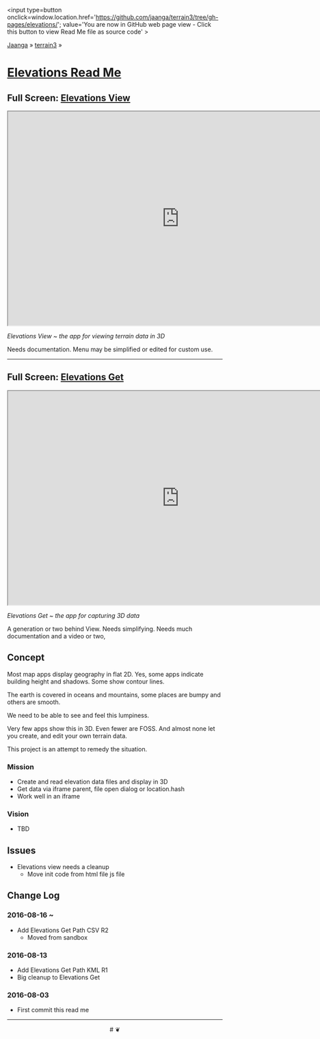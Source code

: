 <span style=display:none; >[You are now in GitHub source code view - click this link to view Read Me file as a web page]
( https://jaanga.github.io/terrain3/#elevations/ "View file as a web page." ) </span>
<input type=button onclick=window.location.href='https://github.com/jaanga/terrain3/tree/gh-pages/elevations/'; value='You are now in GitHub web page view - Click this button to view Read Me file as source code' >

[Jaanga]( http://jaanga.github.io ) &raquo; [terrain3]( https://jaanga.github.io/terrain3/ ) &raquo;

[Elevations Read Me]( https://jaanga.github.io/terrain3/#elevations/ )
===

## Full Screen: [Elevations View]( https://jaanga.github.io/terrain3/elevations/elevations-view/index.html )


<img src="https://cloud.githubusercontent.com/assets/547626/17420676/0f062930-5a59-11e6-9e9d-040cdfaddbd6.png" style=display:none; width=800 >

<iframe src="https://jaanga.github.io/terrain3/elevations/elevations-view/index.html" width=800px height=500px onload=this.contentWindow.controls.enableZoom=false; ></iframe>

_Elevations View ~ the app for viewing terrain data in 3D_

Needs documentation. Menu may be simplified or edited for custom use.

***

## Full Screen: [Elevations Get]( https://jaanga.github.io/terrain3/elevations/elevations-get/index.html )

<img src="https://cloud.githubusercontent.com/assets/547626/16904516/d98fa098-4c4c-11e6-88f0-e668d12da07c.png" style=display:none; width=800 >

<iframe src="https://jaanga.github.io/terrain3/elevations/elevations-get/index.html" width=800px height=500px onload=this.contentWindow.googleMap.setOptions({scrollwheel:false});></iframe>

_Elevations Get ~ the app for capturing 3D data_

A generation or two behind View. Needs simplifying. Needs much documentation and a video or two,

## Concept

Most map apps display geography in flat 2D. Yes, some apps indicate building height and shadows. Some show contour lines.

The earth is covered in oceans and mountains, some places are bumpy and others are smooth.

We need to be able to see and feel this lumpiness.

Very few apps show this in 3D. Even fewer are FOSS. And almost none let you create, and edit your own terrain data.

This project is an attempt to remedy the situation.


### Mission

* Create and read elevation data files and display in 3D
* Get data via iframe parent, file open dialog or location.hash
* Work well in an iframe


### Vision

* TBD

## Issues

* Elevations view needs a cleanup
	* Move init code from html file js file

## Change Log

### 2016-08-16 ~ 

* Add Elevations Get Path CSV R2
	* Moved from sandbox


### 2016-08-13 

* Add Elevations Get Path KML R1
* Big cleanup to Elevations Get


### 2016-08-03

* First commit this read me



***

<center title='Jaanga ~ your 3D happy place' >
# <a href=javascript:window.scrollTo(0,0); style=text-decoration:none; > ❦ </a>
</center>
